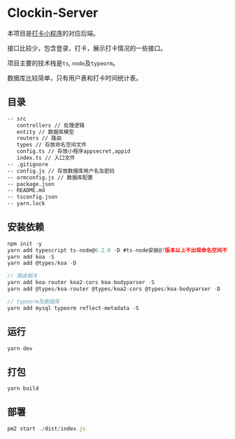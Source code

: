 # Clockin-Server

本项目是[打卡小程序](https://github.com/xblcity/clockin)的对应后端。

接口比较少，包含登录，打卡，展示打卡情况的一些接口。

项目主要的技术栈是`ts`, `node`及`typeorm`。

数据库比较简单，只有用户表和打卡时间统计表。

## 目录

```bash
-- src
   controllers // 处理逻辑
   entity // 数据库模型
   routers // 路由
   types // 存放命名空间文件
   config.ts // 存放小程序appsecret,appid
   index.ts // 入口文件
-- .gitignore
-- config.js // 存放数据库用户名及密码
-- ormconfig.js // 数据库配置
-- package.json
-- README.md
-- tsconfig.json
-- yarn.lock
```

## 安装依赖

```js
npm init -y
yarn add typescript ts-node@6.2.0 -D #ts-node安装@7版本以上不出现命名空间不识别的情况
yarn add koa -S
yarn add @types/koa -D

// 路由相关
yarn add koa-router koa2-cors koa-bodyparser -S
yarn add @types/koa-router @types/koa2-cors @types/koa-bodyparser -D

// typeorm及数据库
yarn add mysql typeorm reflect-metadata -S
```

## 运行

```js
yarn dev
```

## 打包

```js
yarn build
```

## 部署

```js
pm2 start ./dist/index.js
```